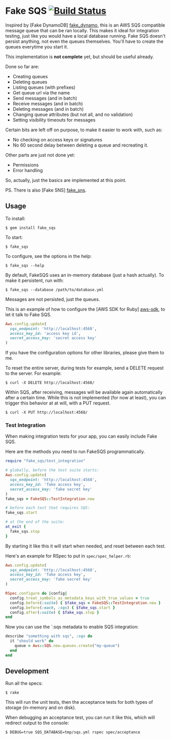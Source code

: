 # Fake SQS [![Build Status](https://secure.travis-ci.org/iain/fake_sqs.png)](http://travis-ci.org/iain/fake_sqs)

Inspired by [Fake DynamoDB] [fake_dynamo], this is an AWS SQS compatible
message queue that can be ran locally. This makes it ideal for integration
testing, just like you would have a local database running. Fake SQS doesn't
persist anything, not even the queues themselves. You'll have to create the
queues everytime you start it.

This implementation is **not complete** yet, but should be useful already.

Done so far are:

* Creating queues
* Deleting queues
* Listing queues (with prefixes)
* Get queue url via the name
* Send messages (and in batch)
* Receive messages (and in batch)
* Deleting messages (and in batch)
* Changing queue attributes (but not all, and no validation)
* Setting visibility timeouts for messages

Certain bits are left off on purpose, to make it easier to work with, such as:

* No checking on access keys or signatures
* No 60 second delay between deleting a queue and recreating it.

Other parts are just not done yet:

* Permissions
* Error handling

So, actually, just the basics are implemented at this point.

PS. There is also [Fake SNS] [fake_sns].

## Usage

To install:

```
$ gem install fake_sqs
```

To start:

```
$ fake_sqs
```

To configure, see the options in the help:

```
$ fake_sqs --help
```

By default, FakeSQS uses an in-memory database (just a hash actually). To make
it persistent, run with:

```
$ fake_sqs --database /path/to/database.yml
```

Messages are not persisted, just the queues.

This is an example of how to configure the [AWS SDK for Ruby] [aws-sdk], to let
it talk to Fake SQS.

``` ruby
Aws.config.update(
  sqs_endpoint: 'http://localhost:4568',
  access_key_id: 'access key id',
  secret_access_key: 'secret access key'
)
```

If you have the configuration options for other libraries, please give them to
me.

To reset the entire server, during tests for example, send a DELETE request to
the server. For example:

```
$ curl -X DELETE http://localhost:4568/
```

Within SQS, after receiving, messages will be available again automatically
after a certain time. While this is not implemented (for now at least), you can
trigger this behavior at at will, with a PUT request.

```
$ curl -X PUT http://localhost:4568/
```


### Test Integration

When making integration tests for your app, you can easily include Fake SQS.

Here are the methods you need to run FakeSQS programmatically.

``` ruby
require "fake_sqs/test_integration"

# globally, before the test suite starts:
Aws.config.update(
  sqs_endpoint: 'http://localhost:4568',
  access_key_id: 'fake access key',
  secret_access_key: 'fake secret key'
)
fake_sqs = FakeSQS::TestIntegration.new

# before each test that requires SQS:
fake_sqs.start

# at the end of the suite:
at_exit {
  fake_sqs.stop
}
```

By starting it like this it will start when needed, and reset between each test.

Here's an example for RSpec to put in `spec/spec_helper.rb`:

``` ruby
Aws.config.update(
  sqs_endpoint: 'http://localhost:4568',
  access_key_id: 'fake access key',
  secret_access_key: 'fake secret key'
)

RSpec.configure do |config|
  config.treat_symbols_as_metadata_keys_with_true_values = true
  config.before(:suite) { $fake_sqs = FakeSQS::TestIntegration.new }
  config.before(:each, :sqs) { $fake_sqs.start }
  config.after(:suite) { $fake_sqs.stop }
end
```

Now you can use the `:sqs metadata to enable SQS integration:

``` ruby
describe "something with sqs", :sqs do
  it "should work" do
    queue = Aws::SQS.new.queues.create("my-queue")
  end
end
```

## Development

Run all the specs:

```
$ rake
```

This will run the unit tests, then the acceptance tests for both types of
storage (in-memory and on disk).

When debugging an acceptance test, you can run it like this, which will redirect
output to the console:

```
$ DEBUG=true SQS_DATABASE=tmp/sqs.yml rspec spec/acceptance
```


  [fake_dynamo]: https://github.com/ananthakumaran/fake_dynamo
  [aws-sdk]: https://aws.amazon.com/sdk-for-ruby/
  [fake_sns]: https://github.com/yourkarma/fake_sns
